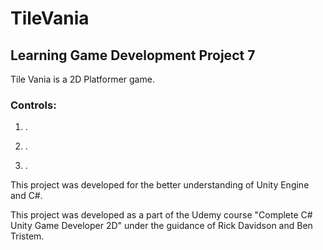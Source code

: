 # TileVania
## Learning Game Development Project 7

Tile Vania is a 2D Platformer game.

### Controls:

1. .

2. .

3. .

This project was developed for the better understanding of Unity Engine and C#.

This project was developed as a part of the Udemy course "Complete C# Unity Game Developer 2D" under the guidance of Rick Davidson and Ben Tristem.
